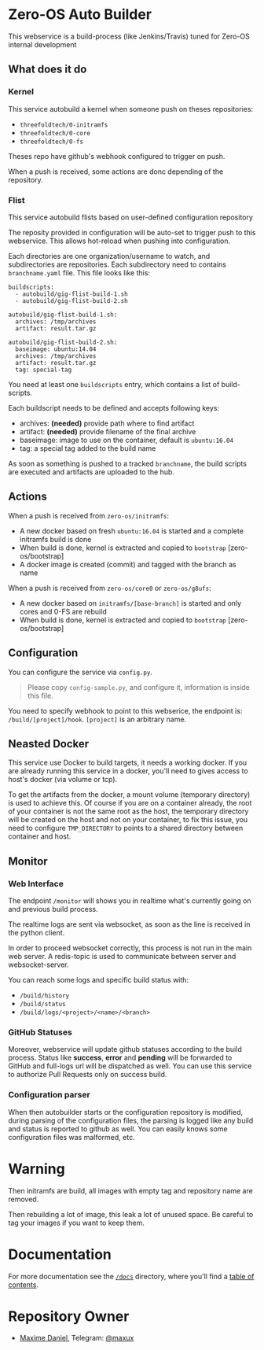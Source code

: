 # Zero-OS Auto Builder
This webservice is a build-process (like Jenkins/Travis) tuned for Zero-OS internal development

## What does it do
### Kernel
This service autobuild a kernel when someone push on theses repositories:
- `threefoldtech/0-initramfs`
- `threefoldtech/0-core`
- `threefoldtech/0-fs`

Theses repo have github's webhook configured to trigger on push.

When a push is received, some actions are donc depending of the repository.

### Flist
This service autobuild flists based on user-defined configuration repository

The reposity provided in configuration will be auto-set to trigger push to this webservice.
This allows hot-reload when pushing into configuration.

Each directories are one organization/username to watch, and subdirectories are repositories.
Each subdirectory need to contains `branchname.yaml` file. This file looks like this:

```
buildscripts:
  - autobuild/gig-flist-build-1.sh
  - autobuild/gig-flist-build-2.sh

autobuild/gig-flist-build-1.sh:
  archives: /tmp/archives
  artifact: result.tar.gz

autobuild/gig-flist-build-2.sh:
  baseimage: ubuntu:14.04
  archives: /tmp/archives
  artifact: result.tar.gz
  tag: special-tag
```

You need at least one `buildscripts` entry, which contains a list of build-scripts.

Each buildscript needs to be defined and accepts following keys:
- archives: **(needed)** provide path where to find artifact
- artifact: **(needed)** provide filename of the final archive
- baseimage: image to use on the container, default is `ubuntu:16.04`
- tag: a special tag added to the build name

As soon as something is pushed to a tracked `branchname`, the build scripts are executed and artifacts
are uploaded to the hub.

## Actions
When a push is received from `zero-os/initramfs`:
- A new docker based on fresh `ubuntu:16.04` is started and a complete initramfs build is done
- When build is done, kernel is extracted and copied to `bootstrap` [zero-os/bootstrap]
- A docker image is created (commit) and tagged with the branch as name

When a push is received from `zero-os/core0` or `zero-os/g8ufs`:
- A new docker based on `initramfs/[base-branch]` is started and only cores and 0-FS are rebuild
- When build is done, kernel is extracted and copied to `bootstrap` [zero-os/bootstrap]

## Configuration
You can configure the service via `config.py`.

> Please copy `config-sample.py`, and configure it, information is inside this file.

You need to specify webhook to point to this webserice, the endpoint is: `/build/[project]/hook`. `[project]` is an arbitrary name.

## Neasted Docker
This service use Docker to build targets, it needs a working docker. If you are already running this
service in a docker, you'll need to gives access to host's docker (via volume or tcp).

To get the artifacts from the docker, a mount volume (temporary directory) is used to achieve this. Of course
if you are on a container already, the root of your container is not the same root as the host, the temporary directory
will be created on the host and not on your container, to fix this issue, you need to configure `TMP_DIRECTORY` to
points to a shared directory between container and host.

## Monitor
### Web Interface
The endpoint `/monitor` will shows you in realtime what's currently going on and previous build process.

The realtime logs are sent via websocket, as soon as the line is received in the python client.

In order to proceed websocket correctly, this process is not run in the main web server.
A redis-topic is used to communicate between server and websocket-server.

You can reach some logs and specific build status with:
- `/build/history`
- `/build/status`
- `/build/logs/<project>/<name>/<branch>`

### GitHub Statuses
Moreover, webservice will update github statuses according to the build process.
Status like **success**, **error** and **pending** will be forwarded to GitHub and full-logs url
will be dispatched as well. You can use this service to authorize Pull Requests only on success build.

### Configuration parser
When then autobuilder starts or the configuration repository is modified, during parsing of the
configuration files, the parsing is logged like any build and status is reported to github as well.
You can easily knows some configuration files was malformed, etc.

# Warning
Then initramfs are build, all images with empty tag and repository name are removed.

Then rebuilding a lot of image, this leak a lot of unused space. Be careful to tag your images
if you want to keep them.

# Documentation
For more documentation see the [`/docs`](./docs) directory, where you'll find a [table of contents](/docs/SUMMARY.md).

# Repository Owner
- [Maxime Daniel](https://github.com/maxux), Telegram: [@maxux](http://t.me/maxux)

